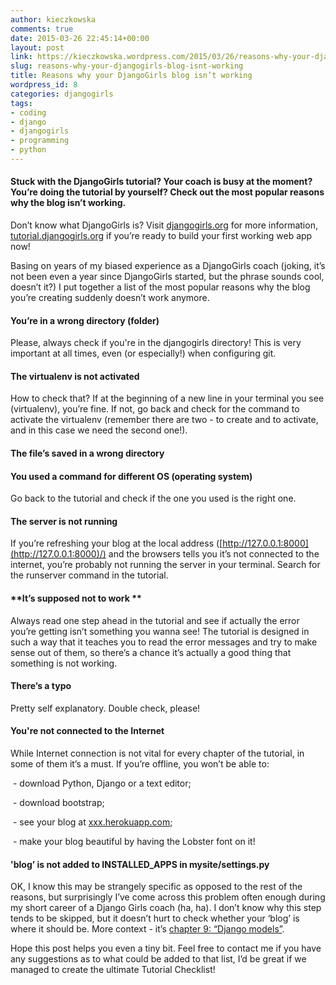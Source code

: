 ```yaml
---
author: kieczkowska
comments: true
date: 2015-03-26 22:45:14+00:00
layout: post
link: https://kieczkowska.wordpress.com/2015/03/26/reasons-why-your-djangogirls-blog-isnt-working/
slug: reasons-why-your-djangogirls-blog-isnt-working
title: Reasons why your DjangoGirls blog isn’t working
wordpress_id: 8
categories: djangogirls
tags:
- coding
- django
- djangogirls
- programming
- python
---
```


#### Stuck with the DjangoGirls tutorial? Your coach is busy at the moment? You’re doing the tutorial by yourself? Check out the most popular reasons why the blog isn’t working.

Don’t know what DjangoGirls is? Visit [djangogirls.org](http://djangogirls.org/) for more information, [tutorial.djangogirls.org](http://tutorial.djangogirls.org/) if you’re ready to build your first working web app now!

Basing on years of my biased experience as a DjangoGirls coach (joking, it’s not been even a year since DjangoGirls started, but the phrase sounds cool, doesn’t it?) I put together a list of the most popular reasons why the blog you’re creating suddenly doesn’t work anymore. 

#### **You’re in a wrong directory (folder)**

Please, always check if you're in the djangogirls directory! This is very important at all times, even (or especially!) when configuring git.

#### **The virtualenv is not activated**

How to check that? If at the beginning of a new line in your terminal you see (virtualenv), you’re fine. If not, go back and check for the command to activate the virtualenv (remember there are two - to create and to activate, and in this case we need the second one!).

#### **The file’s saved in a wrong directory**

#### **You used a command for different OS (operating system)**

Go back to the tutorial and check if the one you used is the right one.

#### **The server is not running**

If you’re refreshing your blog at the local address ([http://127.0.0.1:8000](http://127.0.0.1:8000)/) and the browsers tells you it’s not connected to the internet, you’re probably not running the server in your terminal. Search for the runserver command in the tutorial.

#### **It’s supposed not to work **

Always read one step ahead in the tutorial and see if actually the error you’re getting isn’t something you wanna see! The tutorial is designed in such a way that it teaches you to read the error messages and try to make sense out of them, so there’s a chance it’s actually a good thing that something is not working.

#### **There’s a typo**

Pretty self explanatory. Double check, please!

#### **You're not connected to the Internet** 

While Internet connection is not vital for every chapter of the tutorial, in some of them it’s a must. If you’re offline, you won’t be able to:

 - download Python, Django or a text editor;

 - download bootstrap;

 - see your blog at [xxx.herokuapp.com](http://xxx.herokuapp.com);

 - make your blog beautiful by having the Lobster font on it!

#### **'blog’ is not added to INSTALLED_APPS in mysite/settings.py**

OK, I know this may be strangely specific as opposed to the rest of the reasons, but surprisingly I’ve come across this problem often enough during my short career of a Django Girls coach (ha, ha). I don’t know why this step tends to be skipped, but it doesn’t hurt to check whether your ‘blog’ is where it should be. More context - it’s [chapter 9: “Django models”](http://tutorial.djangogirls.org/en/django_models/README.html).

Hope this post helps you even a tiny bit. Feel free to contact me if you have any suggestions as to what could be added to that list, I’d be great if we managed to create the ultimate Tutorial Checklist!

